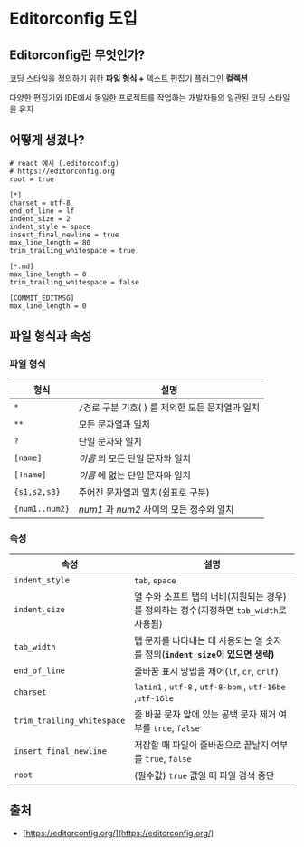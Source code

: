 # Editorconfig 도입

## Editorconfig란 무엇인가?

코딩 스타일을 정의하기 위한 **파일 형식 +** 텍스트 편집기 플러그인 **컬렉션**

다양한 편집기와 IDE에서 동일한 프로젝트를 작업하는 개발자들의 일관된 코딩 스타일을 유지



## 어떻게 생겼나?

```
# react 예시 (.editorconfig)
# https://editorconfig.org
root = true

[*]
charset = utf-8
end_of_line = lf
indent_size = 2
indent_style = space
insert_final_newline = true
max_line_length = 80
trim_trailing_whitespace = true

[*.md]
max_line_length = 0
trim_trailing_whitespace = false

[COMMIT_EDITMSG]
max_line_length = 0
```



## 파일 형식과 속성

### 파일 형식

| 형식             | 설명                              |
| -------------- | ------------------------------- |
| `*`            | `/`경로 구분 기호( ) 를 제외한 모든 문자열과 일치 |
| `**`           | 모든 문자열과 일치                      |
| `?`            | 단일 문자와 일치                       |
| `[name]`       | _이름_ 의 모든 단일 문자와 일치             |
| `[!name]`      | _이름_ 에 없는 단일 문자와 일치             |
| `{s1,s2,s3}`   | 주어진 문자열과 일치(쉼표로 구분)             |
| `{num1..num2}` | _num1_ 과 _num2_ 사이의 모든 정수와 일치   |



### 속성

| 속성                         | 설명                                                        |
| -------------------------- | --------------------------------------------------------- |
| `indent_style`             | `tab`, `space`                                            |
| `indent_size`              | 열 수와 소프트 탭의 너비(지원되는 경우)를 정의하는 정수(지정하면 `tab_width`로 사용됨)   |
| `tab_width`                | 탭 문자를 나타내는 데 사용되는 열 숫자를 정의(**`indent_size`이 있으면 생략)**     |
| `end_of_line`              | 줄바꿈 표시 방법을 제어(`lf`, `cr`, `crlf`)                         |
| `charset`                  | `latin1` , `utf-8` , `utf-8-bom` , `utf-16be` ,`utf-16le` |
| `trim_trailing_whitespace` | 줄 바꿈 문자 앞에 있는 공백 문자 제거 여부를 `true`, `false`                |
| `insert_final_newline`     | 저장할 때 파일이 줄바꿈으로 끝날지 여부를 `true`, `false`                   |
| `root`                     | (필수값) `true` 값일 때 파일 검색 중단                                |



## 출처

* [https://editorconfig.org/](https://editorconfig.org/)
